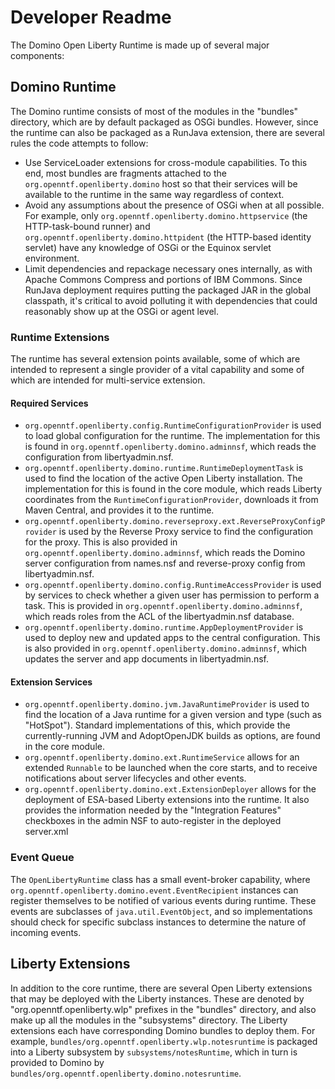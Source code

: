 # Developer Readme

The Domino Open Liberty Runtime is made up of several major components:

## Domino Runtime

The Domino runtime consists of most of the modules in the "bundles" directory, which are by default packaged as OSGi bundles. However, since the runtime can also be packaged as a RunJava extension, there are several rules the code attempts to follow:

* Use ServiceLoader extensions for cross-module capabilities. To this end, most bundles are fragments attached to the `org.openntf.openliberty.domino` host so that their services will be available to the runtime in the same way regardless of context.
* Avoid any assumptions about the presence of OSGi when at all possible. For example, only `org.openntf.openliberty.domino.httpservice` (the HTTP-task-bound runner) and `org.openntf.openliberty.domino.httpident` (the HTTP-based identity servlet) have any knowledge of OSGi or the Equinox servlet environment.
* Limit dependencies and repackage necessary ones internally, as with Apache Commons Compress and portions of IBM Commons. Since RunJava deployment requires putting the packaged JAR in the global classpath, it's critical to avoid polluting it with dependencies that could reasonably show up at the OSGi or agent level.

### Runtime Extensions

The runtime has several extension points available, some of which are intended to represent a single provider of a vital capability and some of which are intended for multi-service extension.

#### Required Services

* `org.openntf.openliberty.config.RuntimeConfigurationProvider` is used to load global configuration for the runtime. The implementation for this is found in `org.openntf.openliberty.domino.adminnsf`, which reads the configuration from libertyadmin.nsf.
* `org.openntf.openliberty.domino.runtime.RuntimeDeploymentTask` is used to find the location of the active Open Liberty installation. The implementation for this is found in the core module, which reads Liberty coordinates from the `RuntimeConfigurationProvider`, downloads it from Maven Central, and provides it to the runtime.
* `org.openntf.openliberty.domino.reverseproxy.ext.ReverseProxyConfigProvider` is used by the Reverse Proxy service to find the configuration for the proxy. This is also provided in `org.openntf.openliberty.domino.adminnsf`, which reads the Domino server configuration from names.nsf and reverse-proxy config from libertyadmin.nsf.
* `org.openntf.openliberty.domino.config.RuntimeAccessProvider` is used by services to check whether a given user has permission to perform a task. This is provided in `org.openntf.openliberty.domino.adminnsf`, which reads roles from the ACL of the libertyadmin.nsf database.
* `org.openntf.openliberty.domino.runtime.AppDeploymentProvider` is used to deploy new and updated apps to the central configuration. This is also provided in `org.openntf.openliberty.domino.adminnsf`, which updates the server and app documents in libertyadmin.nsf.

#### Extension Services

* `org.openntf.openliberty.domino.jvm.JavaRuntimeProvider` is used to find the location of a Java runtime for a given version and type (such as "HotSpot"). Standard implementations of this, which provide the currently-running JVM and AdoptOpenJDK builds as options, are found in the core module.
* `org.openntf.openliberty.domino.ext.RuntimeService` allows for an extended `Runnable` to be launched when the core starts, and to receive notifications about server lifecycles and other events.
* `org.openntf.openliberty.domino.ext.ExtensionDeployer` allows for the deployment of ESA-based Liberty extensions into the runtime. It also provides the information needed by the "Integration Features" checkboxes in the admin NSF to auto-register in the deployed server.xml

### Event Queue

The `OpenLibertyRuntime` class has a small event-broker capability, where `org.openntf.openliberty.domino.event.EventRecipient` instances can register themselves to be notified of various events during runtime. These events are subclasses of `java.util.EventObject`, and so implementations should check for specific subclass instances to determine the nature of incoming events.

## Liberty Extensions

In addition to the core runtime, there are several Open Liberty extensions that may be deployed with the Liberty instances. These are denoted by "org.openntf.openliberty.wlp" prefixes in the "bundles" directory, and also make up all the modules in the "subsystems" directory. The Liberty extensions each have corresponding Domino bundles to deploy them. For example, `bundles/org.openntf.openliberty.wlp.notesruntime` is packaged into a Liberty subsystem by `subsystems/notesRuntime`, which in turn is provided to Domino by `bundles/org.openntf.openliberty.domino.notesruntime`.